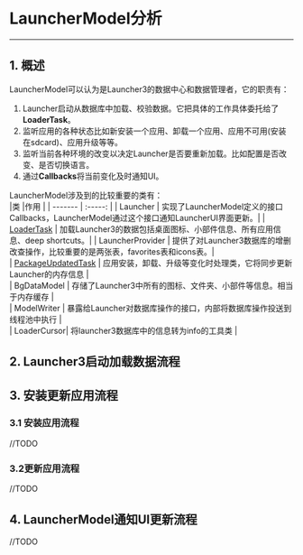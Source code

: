 # LauncherModel分析
---

## 1. 概述
LauncherModel可以认为是Launcher3的数据中心和数据管理者，它的职责有：
1. Launcher启动从数据库中加载、校验数据。它把具体的工作具体委托给了**LoaderTask**。  
2. 监听应用的各种状态比如新安装一个应用、卸载一个应用、应用不可用(安装在sdcard)、应用升级等等。  
3. 监听当前各种环境的改变以决定Launcher是否要重新加载。比如配置是否改变、是否切换语言。  
4. 通过**Callbacks**将当前变化及时通知UI。

LauncherModel涉及到的比较重要的类有：  
|类     |作用     |
| ------- | :-----: |
| Launcher | 实现了LauncherModel定义的接口Callbacks，LauncherModel通过这个接口通知LauncherUI界面更新。|
| [LoaderTask](LoaderTask.md) | 加载Launcher3的数据包括桌面图标、小部件信息、所有应用信息、deep shortcuts。|
| LauncherProvider | 提供了对Launcher3数据库的增删改查操作，比较重要的是两张表，favorites表和icons表。|  
| [PackageUpdatedTask](PackageUpdatedTask.md) | 应用安装，卸载、升级等变化时处理类，它将同步更新Launcher的内存信息 |  
| BgDataModel | 存储了Launcher3中所有的图标、文件夹、小部件等信息。相当于内存缓存 |  
| ModelWriter | 暴露给Launcher对数据库操作的接口，内部将数据库操作投送到线程池中执行 |  
| LoaderCursor| 将launcher3数据库中的信息转为info的工具类 |  

## 2. Launcher3启动加载数据流程

## 3. 安装更新应用流程
### 3.1 安装应用流程
//TODO
### 3.2更新应用流程
//TODO
## 4. LauncherModel通知UI更新流程
//TODO

